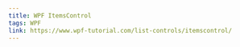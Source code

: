 ```yaml
---
title: WPF ItemsControl
tags: WPF
link: https://www.wpf-tutorial.com/list-controls/itemscontrol/
---
```


